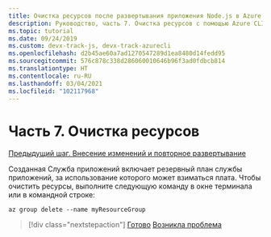 ```yaml
---
title: Очистка ресурсов после развертывания приложения Node.js в Azure с помощью Azure CLI
description: Руководство, часть 7. Очистка ресурсов с помощью Azure CLI
ms.topic: tutorial
ms.date: 09/24/2019
ms.custom: devx-track-js, devx-track-azurecli
ms.openlocfilehash: d2b45ae60a7ad1270547289d1ea8480d14fedd95
ms.sourcegitcommit: 576c878c338d286060010646b96f3ad0fdbcb814
ms.translationtype: HT
ms.contentlocale: ru-RU
ms.lasthandoff: 03/04/2021
ms.locfileid: "102117968"
---
```

# <a name="part-7-clean-up-resources"></a>Часть 7. Очистка ресурсов

[Предыдущий шаг. Внесение изменений и повторное развертывание](tutorial-vscode-azure-cli-node-05.md)

Созданная Служба приложений включает резервный план службы приложений, за использование которого может взиматься плата. Чтобы очистить ресурсы, выполните следующую команду в окне терминала или в командной строке:

```azurecli
az group delete --name myResourceGroup
```

> [!div class="nextstepaction"]
> [Готово](../../how-to/deploy-web-app.md) [Возникла проблема](https://www.research.net/r/PWZWZ52?tutorial=node-deployment&step=clean-up-resources)